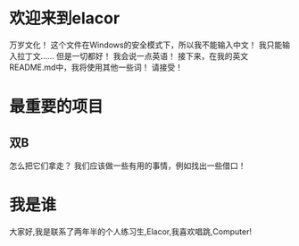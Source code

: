 <h1>欢迎来到elacor</h1>
万岁文化！ 这个文件在Windows的安全模式下，所以我不能输入中文！ 我只能输入拉丁文......
但是一切都好！ 我会说一点英语！ 接下来，在我的英文README.md中，我将使用其他一些词！ 请接受！
<h1>最重要的项目</h1>
<h2>双B</h2> 
怎么把它们拿走？ 我们应该做一些有用的事情，例如找出一些借口！
<h1>我是谁</h1>
大家好,我是联系了两年半的个人练习生,Elacor,我喜欢唱跳,Computer!
